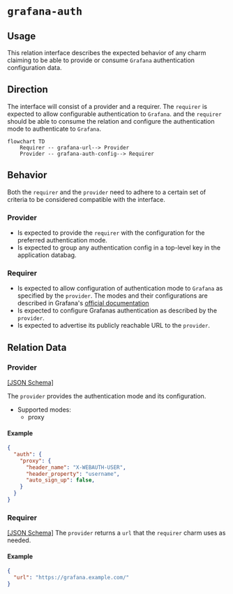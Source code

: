 # `grafana-auth`

## Usage

This relation interface describes the expected behavior of any charm claiming to be able to provide or consume `Grafana` authentication configuration data.

## Direction

The interface will consist of a provider and a requirer.
The `requirer` is expected to allow configurable authentication to `Grafana`. and the `requirer` should be able to consume the relation and configure the authentication mode to authenticate to `Grafana`.

```mermaid
flowchart TD
    Requirer -- grafana-url--> Provider
    Provider -- grafana-auth-config--> Requirer
```

## Behavior

Both the `requirer` and the `provider` need to adhere to a certain set of criteria to be considered compatible with the interface.

### Provider

- Is expected to provide the `requirer` with the configuration for the preferred authentication mode.
- Is expected to group any authentication config in a top-level key in the application databag.

### Requirer

- Is expected to allow configuration of authentication mode to `Grafana` as specified by the `provider`. The modes and their configurations are described in Grafana's [official documentation](https://grafana.com/docs/grafana/latest/setup-grafana/configure-security/configure-authentication/)
- Is expected to configure Grafanas authentication as described by the `provider`.
- Is expected to advertise its publicly reachable URL to the `provider`.

## Relation Data

### Provider

[\[JSON Schema\]](./schemas/provider.json)

The `provider` provides the authentication mode and its configuration.
- Supported modes:
  - proxy

#### Example

```json
{
  "auth": {
    "proxy": {
      "header_name": "X-WEBAUTH-USER",
      "header_property": "username",
      "auto_sign_up": false,
    }
  }
}
```

### Requirer

[\[JSON Schema\]](./schemas/requirer.json)
The `provider` returns a `url` that the `requirer` charm uses as needed.

#### Example

```json
{
  "url": "https://grafana.example.com/"
}
```